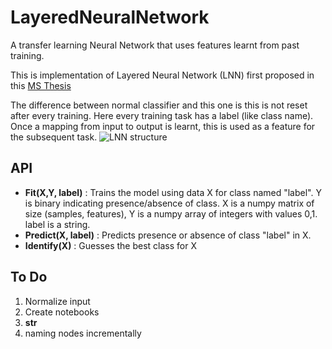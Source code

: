# LayeredNeuralNetwork
A transfer learning Neural Network that uses features learnt from past training.

This is implementation of Layered Neural Network (LNN) first proposed in this [MS Thesis](https://etda.libraries.psu.edu/catalog/26405)

The difference between normal classifier and this one is this is not reset after every training. 
Here every training task has a label (like class name). 
Once a mapping from input to output is learnt, this is used as a feature for the subsequent task.
![LNN structure](https://artmapstore.blob.core.windows.net/firstnodes/photos/LNN.PNG)


## API 

- **Fit(X,Y, label)** : Trains the model using data X for class named "label". 
Y is binary indicating presence/absence of class. 
X is a numpy matrix of size (samples, features), Y is a numpy array of integers with values 0,1. label is a string.
- **Predict(X, label)** : Predicts presence or absence of class "label" in X.
- **Identify(X)** : Guesses the best class for X



## To Do

1. Normalize input
2. Create notebooks
3. __str__
4. naming nodes incrementally
